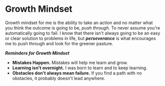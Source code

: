 # Growth Mindset

Growth mindset for me is the ability to take an action and no matter what you think the outcome is going to be, *push through.* To never assume you're automatically going to fail. I know that there isn't always going to be an easy or clear solution to problems in life, but **_perseverance_** is what encourages me to push through and look for the greener pasture.

_**Reminders for Growth Mindset**_
- **Mistakes Happen.** Mistakes will help me learn and grow.
- **Learning isn't overnight.** I was born to learn and to keep learning.
- **Obstacles don't always mean failure.** If you find a path with no obstacles, it probably doesn't lead anywhere.
